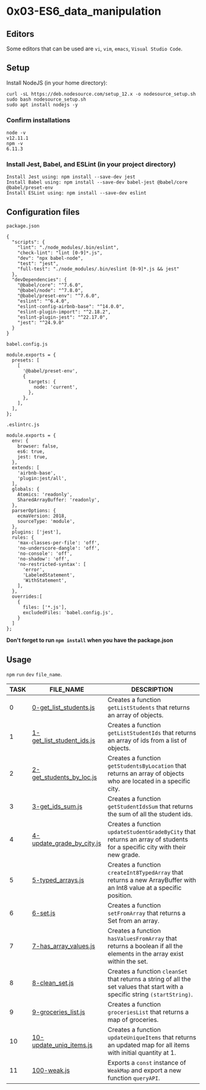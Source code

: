 # 0x03-ES6_data_manipulation

## Editors
Some editors that can be used are `vi`, `vim`, `emacs`, `Visual Studio Code`.

## Setup
Install NodeJS (in your home directory):
```
curl -sL https://deb.nodesource.com/setup_12.x -o nodesource_setup.sh
sudo bash nodesource_setup.sh
sudo apt install nodejs -y
```

### Confirm installations
```
node -v
v12.11.1
npm -v
6.11.3
```

### Install Jest, Babel, and ESLint (in your project directory)
```
Install Jest using: npm install --save-dev jest
Install Babel using: npm install --save-dev babel-jest @babel/core @babel/preset-env
Install ESLint using: npm install --save-dev eslint
```

## Configuration files
`package.json`
```
{
  "scripts": {
    "lint": "./node_modules/.bin/eslint",
    "check-lint": "lint [0-9]*.js",
    "dev": "npx babel-node",
    "test": "jest",
    "full-test": "./node_modules/.bin/eslint [0-9]*.js && jest"
  },
  "devDependencies": {
    "@babel/core": "^7.6.0",
    "@babel/node": "^7.8.0",
    "@babel/preset-env": "^7.6.0",
    "eslint": "^6.4.0",
    "eslint-config-airbnb-base": "^14.0.0",
    "eslint-plugin-import": "^2.18.2",
    "eslint-plugin-jest": "^22.17.0",
    "jest": "^24.9.0"
  }
}
```

`babel.config.js`
```
module.exports = {
  presets: [
    [
      '@babel/preset-env',
      {
        targets: {
          node: 'current',
        },
      },
    ],
  ],
};
```

`.eslintrc.js`
```
module.exports = {
  env: {
    browser: false,
    es6: true,
    jest: true,
  },
  extends: [
    'airbnb-base',
    'plugin:jest/all',
  ],
  globals: {
    Atomics: 'readonly',
    SharedArrayBuffer: 'readonly',
  },
  parserOptions: {
    ecmaVersion: 2018,
    sourceType: 'module',
  },
  plugins: ['jest'],
  rules: {
    'max-classes-per-file': 'off',
    'no-underscore-dangle': 'off',
    'no-console': 'off',
    'no-shadow': 'off',
    'no-restricted-syntax': [
      'error',
      'LabeledStatement',
      'WithStatement',
    ],
  },
  overrides:[
    {
      files: ['*.js'],
      excludedFiles: 'babel.config.js',
    }
  ]
};
```

**Don't forget to run `npm install` when you have the package.json**

## Usage
`npm` `run` `dev` `file_name`.

|TASK|FILE_NAME|DESCRIPTION|
|----|---------|-----------|
|0|[0-get_list_students.js](https://github.com/adeniyitobi055/alx-frontend-javascript/blob/master/0x03-ES6_data_manipulation/0-get_list_students.js)|Creates a function `getListStudents` that returns an array of objects.|
|1|[1-get_list_student_ids.js](https://github.com/adeniyitobi055/alx-frontend-javascript/blob/master/0x03-ES6_data_manipulation/1-get_list_student_ids.js)|Creates a function `getListStudentIds` that returns an array of ids from a list of objects.|
|2|[2-get_students_by_loc.js](https://github.com/adeniyitobi055/alx-frontend-javascript/blob/master/0x03-ES6_data_manipulation/2-get_students_by_loc.js)|Creates a function `getStudentsByLocation` that returns an array of objects who are located in a specific city.|
|3|[3-get_ids_sum.js](https://github.com/adeniyitobi055/alx-frontend-javascript/blob/master/0x03-ES6_data_manipulation/3-get_ids_sum.js)|Creates a function `getStudentIdsSum` that returns the sum of all the student ids.|
|4|[4-update_grade_by_city.js](https://github.com/adeniyitobi055/alx-frontend-javascript/blob/master/0x03-ES6_data_manipulation/4-update_grade_by_city.js)|Creates a function `updateStudentGradeByCity` that returns an array of students for a specific city with their new grade.|
|5|[5-typed_arrays.js](https://github.com/adeniyitobi055/alx-frontend-javascript/blob/master/0x03-ES6_data_manipulation/5-typed_arrays.js)|Creates a function `createInt8TypedArray` that returns a new ArrayBuffer with an Int8 value at a specific position.|
|6|[6-set.js](https://github.com/adeniyitobi055/alx-frontend-javascript/blob/master/0x03-ES6_data_manipulation/6-set.js)|Creates a function `setFromArray` that returns a Set from an array.|
|7|[7-has_array_values.js](https://github.com/adeniyitobi055/alx-frontend-javascript/blob/master/0x03-ES6_data_manipulation/7-has_array_values.js)|Creates a function `hasValuesFromArray` that returns a boolean if all the elements in the array exist within the set.|
|8|[8-clean_set.js](https://github.com/adeniyitobi055/alx-frontend-javascript/blob/master/0x03-ES6_data_manipulation/8-clean_set.js)|Creates a function `cleanSet` that returns a string of all the set values that start with a specific string `(startString)`.|
|9|[9-groceries_list.js](https://github.com/adeniyitobi055/alx-frontend-javascript/blob/master/0x03-ES6_data_manipulation/9-groceries_list.js)|Creates a function `groceriesList` that returns a map of groceries.|
|10|[10-update_uniq_items.js](https://github.com/adeniyitobi055/alx-frontend-javascript/blob/master/0x03-ES6_data_manipulation/10-update_uniq_items.js)|Creates a function `updateUniqueItems` that returns an updated map for all items with initial quantity at 1.|
|11|[100-weak.js](https://github.com/adeniyitobi055/alx-frontend-javascript/blob/master/0x03-ES6_data_manipulation/100-weak.js)|Exports a `const` instance of `WeakMap` and export a new function `queryAPI`.|
